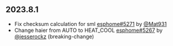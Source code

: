 ## 2023.8.1

- Fix checksum calculation for sml [esphome#5271](https://github.com/esphome/esphome/pull/5271) by [@Mat931](https://github.com/Mat931)
- Change haier from AUTO to HEAT_COOL [esphome#5267](https://github.com/esphome/esphome/pull/5267) by [@jesserockz](https://github.com/jesserockz) (breaking-change)

